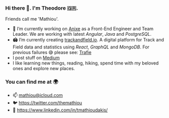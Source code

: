 ### Hi there 👋. I'm Theodore 🇬🇷.
Friends call me 'Mathiou'.

- 👔 I’m currently working on [Anixe](https://anixe.io/) as a Front-End Engineer and Team Leader. We are working with latest *Angular*, *Java* and *PostgreSQL*.
- 🏟 I’m currently creating [trackandfield.io](https://trackandfield.io). A digital platform for Track and Field data and statistics using *React*, *GraphQL* and *MongoDB*. For previous failures 😅 please see: [Trafie](https://www.trafie.com) 
- I post stuff on [Medium](https://mathiou.medium.com)
- I like learning new things, reading, hiking, spend time with my beloved ones and explore new places. 


### You can find me at 🌍
- 📫 mathiou@icloud.com
- 🐦 https://twitter.com/themathiou
- 🔗 https://www.linkedin.com/in/tmathioudakis/


<!--
**themathiou/themathiou** is a ✨ _special_ ✨ repository because its `README.md` (this file) appears on your GitHub profile.

Here are some ideas to get you started:

- 🔭 I’m currently working on ...
- 🌱 I’m currently learning ...
- 👯 I’m looking to collaborate on ...
- 🤔 I’m looking for help with ...
- 💬 Ask me about ...
- 📫 How to reach me: ...
- 😄 Pronouns: ...
- ⚡ Fun fact: ...
-->
